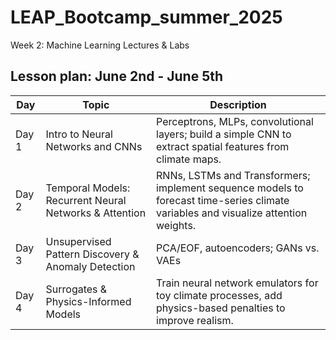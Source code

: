 # LEAP_Bootcamp_summer_2025
Week 2:  Machine Learning Lectures &amp; Labs

## Lesson plan: June 2nd - June 5th 

| Day    | Topic                                                       | Description                                                                                                         |
|--------|-------------------------------------------------------------|---------------------------------------------------------------------------------------------------------------------|
| Day 1  | Intro to Neural Networks and CNNs                           | Perceptrons, MLPs, convolutional layers; build a simple CNN to extract spatial features from climate maps. |
| Day 2  | Temporal Models: Recurrent Neural Networks & Attention      | RNNs, LSTMs and Transformers; implement sequence models to forecast time-series climate variables and visualize attention weights. |
| Day 3  | Unsupervised Pattern Discovery & Anomaly Detection          | PCA/EOF, autoencoders; GANs vs. VAEs |
| Day 4  | Surrogates & Physics-Informed Models                        | Train neural network emulators for toy climate processes, add physics-based penalties to improve realism. |








